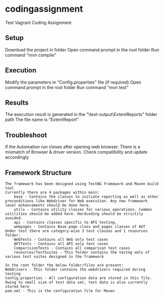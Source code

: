 # codingassignment
Test Vagrant Coding Assignment

## Setup
 Download the project in folder
 Open command prompt in the root folder
 Run command "mvn compile"
 
 
## Execution
 Modify the parameters in "Config.properties" file (if required)
 Open command prompt in the root folder
 Run command "mvn test"
 
 
## Results
 The execution result is generated in the "\test-output\ExtentReports" folder path
 The file name is "ExtentReport"
 
 
## Troubleshoot
 If the Automation run closes after opening web browser:
	There is a mismatch of Browser & driver version. Check compatibility and update accordingly
	

## Framework Structure
	The framework has been designed using TestNG framework and Maven build tool
	Currently there are 4 packages within main: 
		base - Contains the classes to initiate reporting as well as other preconditions like Webdriver for Web execution. Any new framework level enhancements should be done here.
		utils - Contains utility classes for various operations. Common uitilities should be added here. Hardcoding should be strictily avoided.
		api - Contains classes specific to API testing.
		webpages - Contains Base page class and pages classes of AUT
	Under test there are category-wise 3 test classes and 1 resources folder:
		WebTests - Contains all Web only test cases
		APITests - Contains all API only test cases
		ComparisionTests - Contains all comparison test cases
		resources/TestSuites - This folder contains the testng xmls of various test suites designed in the framework
		
	In the root folder the below folder/files are present:
	WebDrivers - This folder contains the webdrivers required during testing
	Config.properties - All configuration data are stored in this file. Owing to small size of test data set, test data is also currently stored here
	pom.xml - This is the configuration file for Maven
	
	
	
		